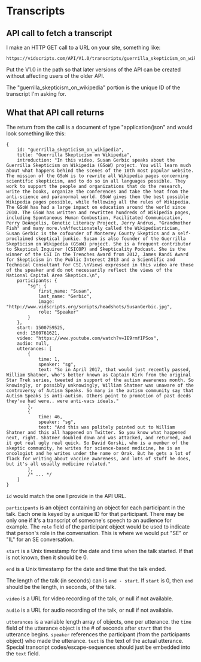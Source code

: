 
Transcripts  
===========

API call to fetch a transcript
--------------------------------

I make an HTTP GET call to a URL on your site, something like:

	https://vidscripts.com/API/V1.0/transcripts/guerrilla_skepticism_on_wikipedia

Put the V1.0 in the path so that later versions of the API can be created without 
affecting users of the older API.

The "guerrilla_skepticism_on_wikipedia" portion is the unique ID of the transcript I'm asking for.


What that API call returns
--------------------------

The return from the call is a document of type "application/json" and would look something like this:

	{
		id: "guerrilla_skepticism_on_wikipedia",
		title: "Guerrilla Skepticism on Wikipedia",
		introduction: "In this video, Susan Gerbic speaks about the Guerrilla Skepticism on Wikipedia (GSoW) project. You will learn much about what happens behind the scenes of the 10th most popular website. The mission of the GSoW is to rewrite all Wikipedia pages concerning scientific skepticism, and to do so in all languages possible. They work to support the people and organizations that do the research, write the books, organize the conferences and take the heat from the anti-science and paranormal world. GSoW gives them the best possible Wikipedia pages possible, while following all the rules of Wikipedia. The GSoW has had a large impact on education around the world since 2010. The GSoW has written and rewritten hundreds of Wikipedia pages, including Spontaneous Human Combustion, Facilitated Communication, Perry DeAngelis, Genetic Literacy Project, Jerry Andrus, "Grandmother Fish" and many more.\nAffectionately called the Wikipediatrician, Susan Gerbic is the cofounder of Monterey County Skeptics and a self-proclaimed skeptical junkie. Susan is also founder of the Guerrilla Skepticism on Wikipedia (GSoW) project. She is a frequent contributor to Skeptical Inquirer (CSICOP) and Skepticality Podcast. She is the winner of the CSI In the Trenches Award from 2012, James Randi Award for Skepticism in the Public Interest 2013 and a Scientific and Technical Consultant for CSI.\nViews expressed in this video are those of the speaker and do not necessarily reflect the views of the National Capital Area Skeptics.\n",
		participants: {
			"sg": {
				first_name: "Susan",
				last_name: "Gerbic",
				image: "http://www.vidscripts.org/scripts/headshots/SusanGerbic.jpg",
				role: "Speaker"
			}
		},
		start: 1500759525,
		end: 1500761621,
		video: "https://www.youtube.com/watch?v=IE9rmfIPSos",
		audio: null,
		utterances: [
			{
				time: 1,
				speaker: "sg",
				text: "So in April 2017, that would just recently passed, William Shatner, who's better known as Captain Kirk from the original Star Trek series, tweeted in support of the autism awareness month. So knowingly, or possibly unknowingly, William Shatner was unaware of the controversy of Autism Speaks. So many in the autism community say that Autism Speaks is anti-autism. Others point to promotion of past deeds they've had were.. were anti-vacs ideals."
			},
			{
				time: 46,
				speaker: "sg",
				text: "And this was politely pointed out to William Shatner and this all happened on Twitter. So you know what happened next, right. Shatner doubled down and was attacked, and returned, and it got real ugly real quick. So David Gorski, who is a member of the skeptic community, he writes for science-based medicine, he is an oncologist and he writes under the name or Orak. But he gets a lot of flack for writing about vaccine awareness, and lots of stuff he does, but it's all usually medicine related."
			},
			/* ... */
		]
	}

`id` would match the one I provide in the API URL.

`participants` is an object containing an object for each participant in the talk.
Each one is keyed by a unique ID for that participant.
There may be only one if it's a transcript of someone's speech to an audience for example.
The `role` field of the participant object would be used to indicate that person's role in the conversation.
This is where we would put "SE" or "IL" for an SE conversation.

`start` is a Unix timestamp for the date and time when the talk started. 
If that is not known, then it should be 0.

`end` is a Unix timestamp for the date and time that the talk ended.

The length of the talk (in seconds) can is `end - start`.
If `start` is 0, then `end` should be the length, in seconds, of the talk.

`video` is a URL for video recording of the talk, or null if not available.

`audio` is a URL for audio recording of the talk, or null if not available.

`utterances` is a variable length array of objects, one per utterance.
the `time` field of the utterance object is the # of seconds after `start` that the
utterance begins.
`speaker` references the participant (from the participants object) who made the utterance.
`text` is the text of the actual utterance.
Special transcript codes/escape-sequences should just be embedded into the `text` field.


